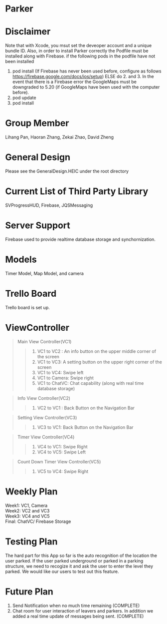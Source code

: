 # Parker
# Disclaimer 
Note that with Xcode, you msut set the deveoper account and a unique bundle ID. Also, in order to install Parker correctly the Podfile must be installed along with Firebase. 
if the following pods in the podfile have not been installed 
1. pod install (If Firebase has never been used before, configure as follows https://firebase.google.com/docs/ios/setup)
ELSE do 2. and 3. In the event that there is a Firebase error the GoogleMaps must be downgraded to 5.20 (if GoogleMaps have been used with the computer before). 
 1. pod update 
 2. pod install 
 
 


# Group Member
Lihang Pan, Haoran Zhang, Zekai Zhao, David Zheng

# General Design
Please see the GeneralDesign.HEIC under the root directory

# Current List of Third Party Library
SVProgressHUD, Firebase, JQSMessaging  

# Server Support
Firebase used to provide realtime database storage and synchornization. 

# Models
Timer Model, Map Model, and camera

# Trello Board
Trello board is set up.

# ViewController 
> Main View Controller(VC1)
> > 1. VC1 to VC2 : An info button on the upper middle corner of the screen
> > 2. VC1 to VC3: A setting button on the upper right corner of the screen
> > 3. VC1 to VC4: Swipe left
> > 4. VC1 to Camera: Swipe right
> > 5. VC1 to ChatVC: Chat capability (along with real time database storage) 

> Info View Controller(VC2)
> > 1. VC2 to VC1 : Back Button on the Navigation Bar

> Setting View Controller(VC3)
> > 1. VC3 to VC1: Back Button on the Navigation Bar

>  Timer View Controller(VC4)
> > 1. VC4 to VC1: Swipe Right
> > 2. VC4 to VC5: Swipe Left

> Count Down Timer View Controller(VC5)
> > 1. VC5 to VC4: Swipe Right

# Weekly Plan
Week1: VC1, Camera  
Week2: VC2 and VC3  
Week3: VC4 and VC5  
Final: ChatVC/ Firebase Storage

# Testing Plan
 The hard part for this App so far is the auto recognition of the location the user parked. If the user parked underground or parked in a parking structure, we need to recogize it and ask the user to enter the level they parked. We would like our users to test out this feature.
 
# Future Plan
1. Send Notification when no much time remaining (COMPLETE) 
2. Chat room for user interaction of leavers and parkers. In addition we added a real time update of messages being sent. (COMPLETE) 
